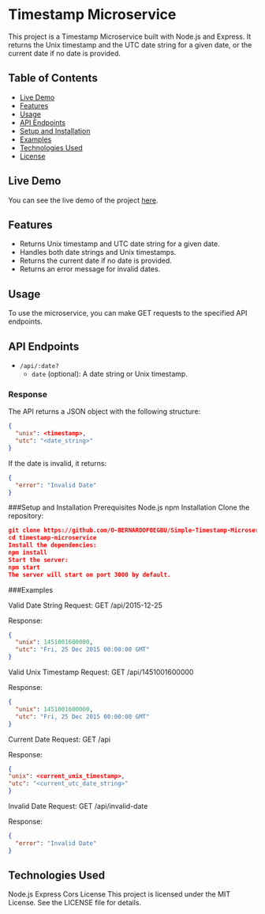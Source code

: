 # Timestamp Microservice

This project is a Timestamp Microservice built with Node.js and Express. It returns the Unix timestamp and the UTC date string for a given date, or the current date if no date is provided.

## Table of Contents

- [Live Demo](#live-demo)
- [Features](#features)
- [Usage](#usage)
- [API Endpoints](#api-endpoints)
- [Setup and Installation](#setup-and-installation)
- [Examples](#examples)
- [Technologies Used](#technologies-used)
- [License](#license)

## Live Demo

You can see the live demo of the project [here](https://timestamp-microservice.freecodecamp.rocks).

## Features

- Returns Unix timestamp and UTC date string for a given date.
- Handles both date strings and Unix timestamps.
- Returns the current date if no date is provided.
- Returns an error message for invalid dates.

## Usage

To use the microservice, you can make GET requests to the specified API endpoints.

## API Endpoints

- `/api/:date?`
  - `date` (optional): A date string or Unix timestamp.

### Response

The API returns a JSON object with the following structure:

```json
{
  "unix": <timestamp>,
  "utc": "<date_string>"
}
```

If the date is invalid, it returns:

```json
{
  "error": "Invalid Date"
}
```

###Setup and Installation
Prerequisites
Node.js
npm
Installation
Clone the repository:

```json
git clone https://github.com/O-BERNARDOFOEGBU/Simple-Timestamp-Microservice/
cd timestamp-microservice
Install the dependencies:
npm install
Start the server:
npm start
The server will start on port 3000 by default.
```

###Examples

Valid Date String
Request: GET /api/2015-12-25

Response:

```json
{
  "unix": 1451001600000,
  "utc": "Fri, 25 Dec 2015 00:00:00 GMT"
}
```

Valid Unix Timestamp
Request: GET /api/1451001600000

Response:

```json
{
  "unix": 1451001600000,
  "utc": "Fri, 25 Dec 2015 00:00:00 GMT"
}
```

Current Date
Request: GET /api

Response:

```json
{
"unix": <current_unix_timestamp>,
"utc": "<current_utc_date_string>"
}
```

Invalid Date
Request: GET /api/invalid-date

Response:

```json
{
  "error": "Invalid Date"
}
```

## Technologies Used

Node.js
Express
Cors
License
This project is licensed under the MIT License. See the LICENSE file for details.
